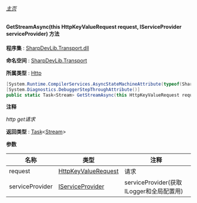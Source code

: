 ###### [主页](./Index.md "主页")

#### GetStreamAsync(this HttpKeyValueRequest request, IServiceProvider serviceProvider) 方法

**程序集** : [SharpDevLib.Transport.dll](./SharpDevLib.Transport.assembly.md "SharpDevLib.Transport.dll")

**命名空间** : [SharpDevLib.Transport](./SharpDevLib.Transport.namespace.md "SharpDevLib.Transport")

**所属类型** : [Http](./SharpDevLib.Transport.Http.md "Http")

``` csharp
[System.Runtime.CompilerServices.AsyncStateMachineAttribute(typeof(SharpDevLib.Transport.Http+<GetStreamAsync>d__3))]
[System.Diagnostics.DebuggerStepThroughAttribute()]
public static Task<Stream> GetStreamAsync(this HttpKeyValueRequest request, IServiceProvider serviceProvider)
```

**注释**

*http get请求*



**返回类型** : [Task](https://learn.microsoft.com/en-us/dotnet/api/system.threading.tasks.task-1 "Task")\<[Stream](https://learn.microsoft.com/en-us/dotnet/api/system.io.stream "Stream")\>


**参数**

|名称|类型|注释|
|---|---|---|
|request|[HttpKeyValueRequest](./SharpDevLib.Transport.HttpKeyValueRequest.md "HttpKeyValueRequest")|请求|
|serviceProvider|[IServiceProvider](https://learn.microsoft.com/en-us/dotnet/api/system.iserviceprovider "IServiceProvider")|serviceProvider(获取ILogger和全局配置用)|


